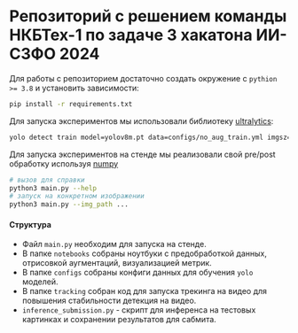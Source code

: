 # Репозиторий с решением команды НКБТех-1 по задаче 3 хакатона ИИ-СЗФО 2024

Для работы с репозиторием достаточно создать окружение с `pythion >= 3.8` и установить зависимости:

```bash
pip install -r requirements.txt
```

Для запуска экспериментов мы использовали библиотеку [ultralytics](https://github.com/ultralytics/ultralytics):

```bash
yolo detect train model=yolov8m.pt data=configs/no_aug_train.yml imgsz=640 device=0 ....
```

Для запуска экспериментов на стенде мы реализовали свой pre/post обработку используя [numpy](https://numpy.org)

```bash
# вызов для справки
python3 main.py --help
# запуск на конкретном изображении
python3 main.py --img_path ...
```

#### Структура

* Файл `main.py` необходим для запуска на стенде.
* В папке `notebooks` собраны ноутбуки с предобработкой данных, отрисовкой аугментаций, визуализацией метрик.
* В папке `configs` собраны конфиги данных для обучения `yolo` моделей.
* В папке `tracking` собран код для запуска трекинга на видео для повышения стабильности детекция на видео.
* `inference_submission.py` - скрипт для инференса на тестовых картинках и сохранении результатов для сабмита.
